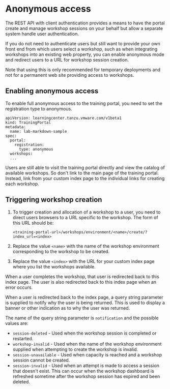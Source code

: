 # Anonymous access

The REST API with client authentication provides a means to have the portal create and manage workshop sessions on your behalf but allow a separate system handle user authentication.

If you do not need to authenticate users but still want to provide your own front end from which users select a workshop, such as when integrating workshops into an existing web property, you can enable anonymous mode and redirect users to a URL for workshop session creation.

Note that using this is only recommended for temporary deployments and not for a permanent web site providing access to workshops.

## <a id="enabling-anonymous-access"></a>Enabling anonymous access

To enable full anonymous access to the training portal, you need to set the registration type to anonymous.

```
apiVersion: learningcenter.tanzu.vmware.com/v1beta1
kind: TrainingPortal
metadata:
  name: lab-markdown-sample
spec:
  portal:
    registration:
      type: anonymous
  workshops:
  ...
```

Users are still able to visit the training portal directly and view the catalog of available workshops. So don't link to the main page of the training portal. Instead, link from your custom index page to the individual links for creating each workshop.

## <a id="triggering-workshop-creation"></a>Triggering workshop creation

1. To trigger creation and allocation of a workshop to a user, you need to direct users browsers to a URL specific to the workshop. The form of this URL should be:

    ```
    <training-portal-url>/workshops/environment/<name>/create/?index_url=<index>
    ```

1. Replace the value `<name>` with the name of the workshop environment corresponding to the workshop to be created.

1. Replace the value `<index>` with the URL for your custom index page where you list the workshops available.

When a user completes the workshop, that user is redirected back to this index page. The user is also redirected back to this index page when an error occurs.

When a user is redirected back to the index page, a query string parameter is supplied to notify why the user is being returned. This is used to display a banner or other indication as to why the user was returned.

The name of the query string parameter is `notification` and the possible values are:

* `session-deleted` - Used when the workshop session is completed or restarted.
* `workshop-invalid` - Used when the name of the workshop environment supplied when attempting to create the workshop is invalid.
* `session-unavailable` - Used when capacity is reached and a workshop session cannot be created.
* `session-invalid` - Used when an attempt is made to access a session that doesn't exist. This can occur when the workshop dashboard is refreshed sometime after the workshop session has expired and been deleted.
